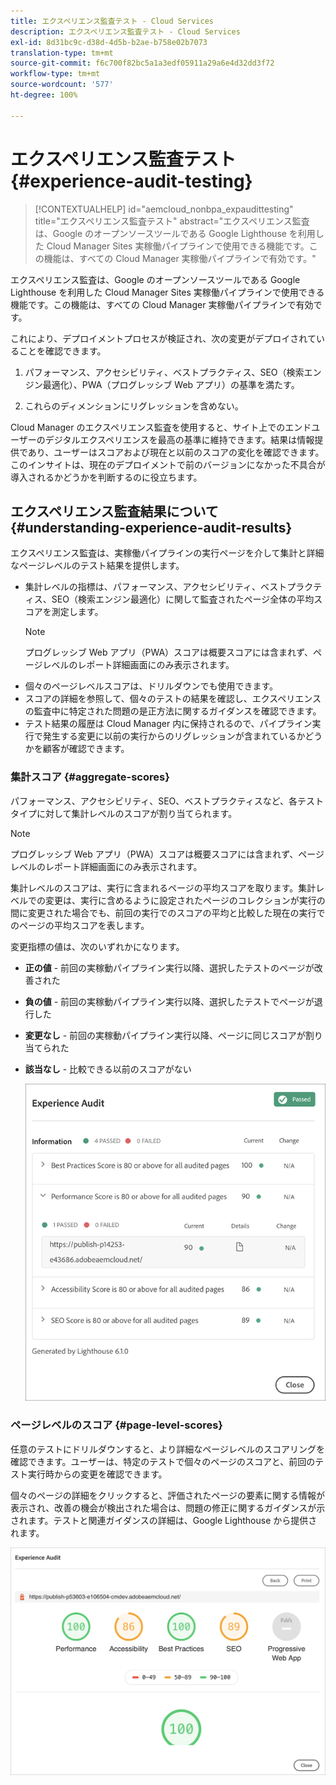 ```yaml
---
title: エクスペリエンス監査テスト - Cloud Services
description: エクスペリエンス監査テスト - Cloud Services
exl-id: 8d31bc9c-d38d-4d5b-b2ae-b758e02b7073
translation-type: tm+mt
source-git-commit: f6c700f82bc5a1a3edf05911a29a6e4d32dd3f72
workflow-type: tm+mt
source-wordcount: '577'
ht-degree: 100%

---
```


# エクスペリエンス監査テスト {#experience-audit-testing}

>[!CONTEXTUALHELP]
>id="aemcloud_nonbpa_expaudittesting"
>title="エクスペリエンス監査テスト"
>abstract="エクスペリエンス監査は、Google のオープンソースツールである Google Lighthouse を利用した Cloud Manager Sites 実稼働パイプラインで使用できる機能です。この機能は、すべての Cloud Manager 実稼働パイプラインで有効です。"

エクスペリエンス監査は、Google のオープンソースツールである Google Lighthouse を利用した Cloud Manager Sites 実稼働パイプラインで使用できる機能です。この機能は、すべての Cloud Manager 実稼働パイプラインで有効です。

これにより、デプロイメントプロセスが検証され、次の変更がデプロイされていることを確認できます。

1. パフォーマンス、アクセシビリティ、ベストプラクティス、SEO（検索エンジン最適化）、PWA（プログレッシブ Web アプリ）の基準を満たす。

1. これらのディメンションにリグレッションを含めない。

Cloud Manager のエクスペリエンス監査を使用すると、サイト上でのエンドユーザーのデジタルエクスペリエンスを最高の基準に維持できます。結果は情報提供であり、ユーザーはスコアおよび現在と以前のスコアの変化を確認できます。このインサイトは、現在のデプロイメントで前のバージョンになかった不具合が導入されるかどうかを判断するのに役立ちます。

## エクスペリエンス監査結果について {#understanding-experience-audit-results}

エクスペリエンス監査は、実稼働パイプラインの実行ページを介して集計と詳細なページレベルのテスト結果を提供します。

* 集計レベルの指標は、パフォーマンス、アクセシビリティ、ベストプラクティス、SEO（検索エンジン最適化）に関して監査されたページ全体の平均スコアを測定します。
   >[!NOTE]
   >プログレッシブ Web アプリ（PWA）スコアは概要スコアには含まれず、ページレベルのレポート詳細画面にのみ表示されます。
* 個々のページレベルスコアは、ドリルダウンでも使用できます。
* スコアの詳細を参照して、個々のテストの結果を確認し、エクスペリエンスの監査中に特定された問題の是正方法に関するガイダンスを確認できます。
* テスト結果の履歴は Cloud Manager 内に保持されるので、パイプライン実行で発生する変更に以前の実行からのリグレッションが含まれているかどうかを顧客が確認できます。

### 集計スコア {#aggregate-scores}

パフォーマンス、アクセシビリティ、SEO、ベストプラクティスなど、各テストタイプに対して集計レベルのスコアが割り当てられます。
>[!NOTE]
>プログレッシブ Web アプリ（PWA）スコアは概要スコアには含まれず、ページレベルのレポート詳細画面にのみ表示されます。

集計レベルのスコアは、実行に含まれるページの平均スコアを取ります。集計レベルでの変更は、実行に含めるように設定されたページのコレクションが実行の間に変更された場合でも、前回の実行でのスコアの平均と比較した現在の実行でのページの平均スコアを表します。

変更指標の値は、次のいずれかになります。

* **正の値** - 前回の実稼動パイプライン実行以降、選択したテストのページが改善された

* **負の値** - 前回の実稼動パイプライン実行以降、選択したテストでページが退行した

* **変更なし** - 前回の実稼動パイプライン実行以降、ページに同じスコアが割り当てられた

* **該当なし** - 比較できる以前のスコアがない

   ![](/help/implementing/cloud-manager/assets/exp-audit-1.png)


### ページレベルのスコア {#page-level-scores}

任意のテストにドリルダウンすると、より詳細なページレベルのスコアリングを確認できます。ユーザーは、特定のテストで個々のページのスコアと、前回のテスト実行時からの変更を確認できます。

個々のページの詳細をクリックすると、評価されたページの要素に関する情報が表示され、改善の機会が検出された場合は、問題の修正に関するガイダンスが示されます。テストと関連ガイダンスの詳細は、Google Lighthouse から提供されます。

![](/help/implementing/cloud-manager/assets/exp-audit-2.png)
